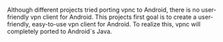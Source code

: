 Although different projects tried porting vpnc to Android, there is no user-friendly vpn client for Android. This projects first goal is to create a user-friendly, easy-to-use vpn client for Android.
To realize this, vpnc will completely ported to Android`s Java.
